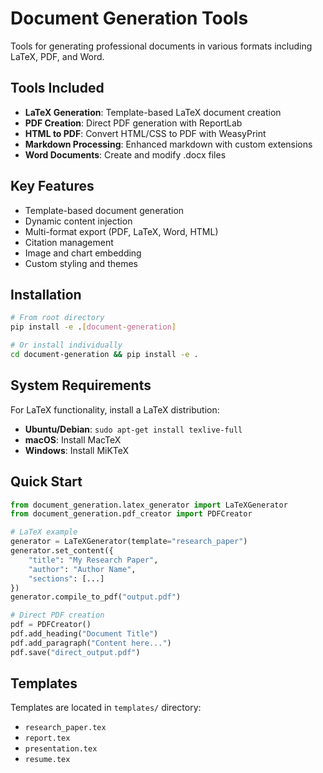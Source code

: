 # Document Generation Tools

Tools for generating professional documents in various formats including LaTeX, PDF, and Word.

## Tools Included

- **LaTeX Generation**: Template-based LaTeX document creation
- **PDF Creation**: Direct PDF generation with ReportLab
- **HTML to PDF**: Convert HTML/CSS to PDF with WeasyPrint
- **Markdown Processing**: Enhanced markdown with custom extensions
- **Word Documents**: Create and modify .docx files

## Key Features

- Template-based document generation
- Dynamic content injection
- Multi-format export (PDF, LaTeX, Word, HTML)
- Citation management
- Image and chart embedding
- Custom styling and themes

## Installation

```bash
# From root directory
pip install -e .[document-generation]

# Or install individually
cd document-generation && pip install -e .
```

## System Requirements

For LaTeX functionality, install a LaTeX distribution:
- **Ubuntu/Debian**: `sudo apt-get install texlive-full`
- **macOS**: Install MacTeX
- **Windows**: Install MiKTeX

## Quick Start

```python
from document_generation.latex_generator import LaTeXGenerator
from document_generation.pdf_creator import PDFCreator

# LaTeX example
generator = LaTeXGenerator(template="research_paper")
generator.set_content({
    "title": "My Research Paper",
    "author": "Author Name",
    "sections": [...]
})
generator.compile_to_pdf("output.pdf")

# Direct PDF creation
pdf = PDFCreator()
pdf.add_heading("Document Title")
pdf.add_paragraph("Content here...")
pdf.save("direct_output.pdf")
```

## Templates

Templates are located in `templates/` directory:
- `research_paper.tex`
- `report.tex`
- `presentation.tex`
- `resume.tex`
